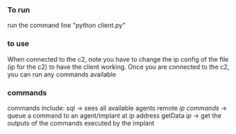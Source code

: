 ### To run

run the command line "python client.py"

### to use

When connected to the c2, note you have to change the ip config of the file (ip for the c2) to have the client working. Once you are connected to the c2, you can run any commands available

### commands

commands include: 
sql -> sees all available agents
remote *ip* *commands* -> queue a command to an agent/implant at *ip* address
getData *ip* -> get the outputs of the commands executed by the implant
